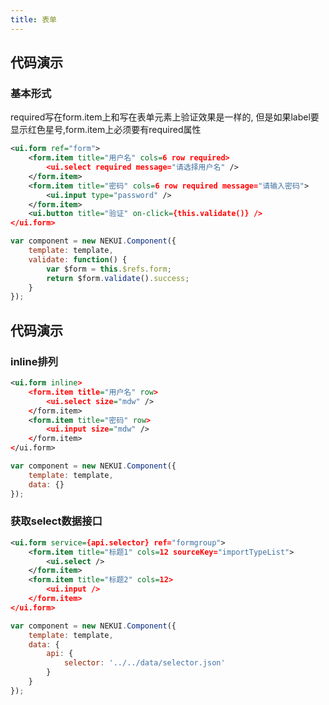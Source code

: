```yaml
---
title: 表单
---
```


## 代码演示

### 基本形式
required写在form.item上和写在表单元素上验证效果是一样的, 但是如果label要显示红色星号,form.item上必须要有required属性

<!-- demo_start -->
<div class="m-example"></div>

```xml
<ui.form ref="form">
    <form.item title="用户名" cols=6 row required>
        <ui.select required message="请选择用户名" />
    </form.item>
    <form.item title="密码" cols=6 row required message="请输入密码">
        <ui.input type="password" />
    </form.item>
    <ui.button title="验证" on-click={this.validate()} />
</ui.form>
```

```javascript
var component = new NEKUI.Component({
    template: template,
    validate: function() {
        var $form = this.$refs.form;
        return $form.validate().success;
    }
});
```
<!-- demo_end -->

## 代码演示

### inline排列

<!-- demo_start -->
<div class="m-example"></div>

```xml
<ui.form inline>
    <form.item title="用户名" row>
        <ui.select size="mdw" />
    </form.item>
    <form.item title="密码" row>
        <ui.input size="mdw" />
    </form.item>
</ui.form>
```

```javascript
var component = new NEKUI.Component({
    template: template,
    data: {}
});
```
<!-- demo_end --> 

### 获取select数据接口

<!-- demo_start -->
<div class="m-example"></div>

```xml
<ui.form service={api.selector} ref="formgroup">
    <form.item title="标题1" cols=12 sourceKey="importTypeList">
        <ui.select />
    </form.item>
    <form.item title="标题2" cols=12>
        <ui.input />
    </form.item>
</ui.form>
```

```javascript
var component = new NEKUI.Component({
    template: template,
    data: {
        api: {
            selector: '../../data/selector.json'
        }
    }
});
```
<!-- demo_end -->
